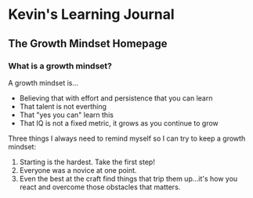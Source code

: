 # Kevin's Learning Journal

## The Growth Mindset Homepage

### What is a growth mindset?

A growth mindset is...
- Believing that with effort and persistence that you can learn
- That talent is not everthing
- That "yes you can" learn this
- That IQ is not a fixed metric, it grows as you continue to grow

Three things I always need to remind myself so I can try to keep a growth mindset:
1. Starting is the hardest. Take the first step!
1. Everyone was a novice at one point.
1. Even the best at the craft find things that trip them up...it's how you react and overcome those obstacles that matters.
